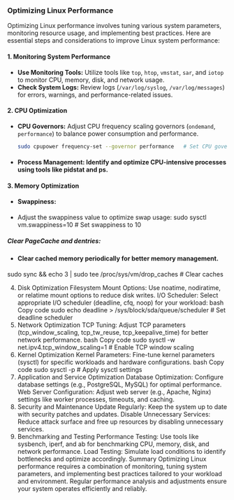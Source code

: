 ### Optimizing Linux Performance

Optimizing Linux performance involves tuning various system parameters, monitoring resource usage, and implementing best practices. Here are essential steps and considerations to improve Linux system performance:

#### 1. Monitoring System Performance

- **Use Monitoring Tools:** Utilize tools like `top`, `htop`, `vmstat`, `sar`, and `iotop` to monitor CPU, memory, disk, and network usage.
- **Check System Logs:** Review logs (`/var/log/syslog`, `/var/log/messages`) for errors, warnings, and performance-related issues.

#### 2. CPU Optimization

- **CPU Governors:** Adjust CPU frequency scaling governors (`ondemand`, `performance`) to balance power consumption and performance.
  ```bash
  sudo cpupower frequency-set --governor performance   # Set CPU governor to performance


- #### Process Management: Identify and optimize CPU-intensive processes using tools like pidstat and ps.
#### 3. Memory Optimization
- #### Swappiness:
- Adjust the swappiness value to optimize swap usage:
sudo sysctl vm.swappiness=10   # Set swappiness to 10

##### Clear PageCache and dentries: 
- #### Clear cached memory periodically for better memory management.
sudo sync && echo 3 | sudo tee /proc/sys/vm/drop_caches   # Clear caches

4. Disk Optimization
Filesystem Mount Options: Use noatime, nodiratime, or relatime mount options to reduce disk writes.
I/O Scheduler: Select appropriate I/O scheduler (deadline, cfq, noop) for your workload:
bash
Copy code
sudo echo deadline > /sys/block/sda/queue/scheduler   # Set deadline scheduler
5. Network Optimization
TCP Tuning: Adjust TCP parameters (tcp_window_scaling, tcp_tw_reuse, tcp_keepalive_time) for better network performance.
bash
Copy code
sudo sysctl -w net.ipv4.tcp_window_scaling=1   # Enable TCP window scaling
6. Kernel Optimization
Kernel Parameters: Fine-tune kernel parameters (sysctl) for specific workloads and hardware configurations.
bash
Copy code
sudo sysctl -p   # Apply sysctl settings
7. Application and Service Optimization
Database Optimization: Configure database settings (e.g., PostgreSQL, MySQL) for optimal performance.
Web Server Configuration: Adjust web server (e.g., Apache, Nginx) settings like worker processes, timeouts, and caching.
8. Security and Maintenance
Update Regularly: Keep the system up to date with security patches and updates.
Disable Unnecessary Services: Reduce attack surface and free up resources by disabling unnecessary services.
9. Benchmarking and Testing
Performance Testing: Use tools like sysbench, iperf, and ab for benchmarking CPU, memory, disk, and network performance.
Load Testing: Simulate load conditions to identify bottlenecks and optimize accordingly.
Summary
Optimizing Linux performance requires a combination of monitoring, tuning system parameters, and implementing best practices tailored to your workload and environment. Regular performance analysis and adjustments ensure your system operates efficiently and reliably.
